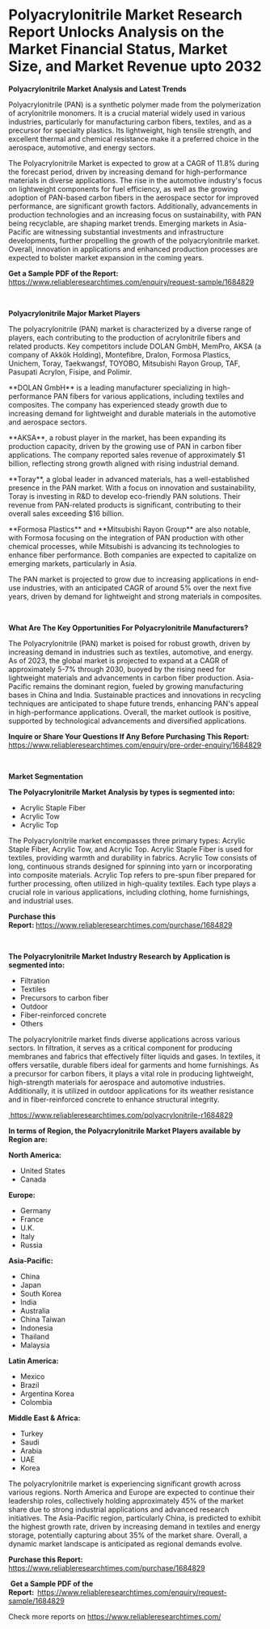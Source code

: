 <p><h1>Polyacrylonitrile Market Research Report Unlocks Analysis on the Market Financial Status, Market Size, and Market Revenue upto 2032</h1></p><p><strong>Polyacrylonitrile Market Analysis and Latest Trends</strong></p>
<p><p>Polyacrylonitrile (PAN) is a synthetic polymer made from the polymerization of acrylonitrile monomers. It is a crucial material widely used in various industries, particularly for manufacturing carbon fibers, textiles, and as a precursor for specialty plastics. Its lightweight, high tensile strength, and excellent thermal and chemical resistance make it a preferred choice in the aerospace, automotive, and energy sectors.</p><p>The Polyacrylonitrile Market is expected to grow at a CAGR of 11.8% during the forecast period, driven by increasing demand for high-performance materials in diverse applications. The rise in the automotive industry's focus on lightweight components for fuel efficiency, as well as the growing adoption of PAN-based carbon fibers in the aerospace sector for improved performance, are significant growth factors. Additionally, advancements in production technologies and an increasing focus on sustainability, with PAN being recyclable, are shaping market trends. Emerging markets in Asia-Pacific are witnessing substantial investments and infrastructure developments, further propelling the growth of the polyacrylonitrile market. Overall, innovation in applications and enhanced production processes are expected to bolster market expansion in the coming years.</p></p>
<p><strong>Get a Sample PDF of the Report:&nbsp;</strong> <a href="https://www.reliableresearchtimes.com/enquiry/request-sample/1684829?utm_campaign=2237&utm_medium=2&utm_source=Github&utm_content=ia&utm_term=26032025&utm_id=polyacrylonitrile">https://www.reliableresearchtimes.com/enquiry/request-sample/1684829</a></p>
<p>&nbsp;</p>
<p><strong>Polyacrylonitrile Major Market Players</strong></p>
<p><p>The polyacrylonitrile (PAN) market is characterized by a diverse range of players, each contributing to the production of acrylonitrile fibers and related products. Key competitors include DOLAN GmbH, MemPro, AKSA (a company of Akkök Holding), Montefibre, Dralon, Formosa Plastics, Unichem, Toray, Taekwangsf, TOYOBO, Mitsubishi Rayon Group, TAF, Pasupati Acrylon, Fisipe, and Polimir.</p><p>**DOLAN GmbH** is a leading manufacturer specializing in high-performance PAN fibers for various applications, including textiles and composites. The company has experienced steady growth due to increasing demand for lightweight and durable materials in the automotive and aerospace sectors.</p><p>**AKSA**, a robust player in the market, has been expanding its production capacity, driven by the growing use of PAN in carbon fiber applications. The company reported sales revenue of approximately $1 billion, reflecting strong growth aligned with rising industrial demand.</p><p>**Toray**, a global leader in advanced materials, has a well-established presence in the PAN market. With a focus on innovation and sustainability, Toray is investing in R&D to develop eco-friendly PAN solutions. Their revenue from PAN-related products is significant, contributing to their overall sales exceeding $16 billion.</p><p>**Formosa Plastics** and **Mitsubishi Rayon Group** are also notable, with Formosa focusing on the integration of PAN production with other chemical processes, while Mitsubishi is advancing its technologies to enhance fiber performance. Both companies are expected to capitalize on emerging markets, particularly in Asia.</p><p>The PAN market is projected to grow due to increasing applications in end-use industries, with an anticipated CAGR of around 5% over the next five years, driven by demand for lightweight and strong materials in composites.</p></p>
<p>&nbsp;</p>
<p><strong>What Are The Key Opportunities For Polyacrylonitrile Manufacturers?</strong></p>
<p><p>The Polyacrylonitrile (PAN) market is poised for robust growth, driven by increasing demand in industries such as textiles, automotive, and energy. As of 2023, the global market is projected to expand at a CAGR of approximately 5-7% through 2030, buoyed by the rising need for lightweight materials and advancements in carbon fiber production. Asia-Pacific remains the dominant region, fueled by growing manufacturing bases in China and India. Sustainable practices and innovations in recycling techniques are anticipated to shape future trends, enhancing PAN's appeal in high-performance applications. Overall, the market outlook is positive, supported by technological advancements and diversified applications.</p></p>
<p><strong>Inquire or Share Your Questions If Any Before Purchasing This Report:</strong> <a href="https://www.reliableresearchtimes.com/enquiry/pre-order-enquiry/1684829?utm_campaign=2237&utm_medium=2&utm_source=Github&utm_content=ia&utm_term=26032025&utm_id=polyacrylonitrile">https://www.reliableresearchtimes.com/enquiry/pre-order-enquiry/1684829</a></p>
<p>&nbsp;</p>
<p><strong>Market Segmentation</strong></p>
<p><strong>The Polyacrylonitrile Market Analysis by types is segmented into:</strong></p>
<p><ul><li>Acrylic Staple Fiber</li><li>Acrylic Tow</li><li>Acrylic Top</li></ul></p>
<p><p>The Polyacrylonitrile market encompasses three primary types: Acrylic Staple Fiber, Acrylic Tow, and Acrylic Top. Acrylic Staple Fiber is used for textiles, providing warmth and durability in fabrics. Acrylic Tow consists of long, continuous strands designed for spinning into yarn or incorporating into composite materials. Acrylic Top refers to pre-spun fiber prepared for further processing, often utilized in high-quality textiles. Each type plays a crucial role in various applications, including clothing, home furnishings, and industrial uses.</p></p>
<p><strong>Purchase this Report:&nbsp;</strong><a href="https://www.reliableresearchtimes.com/purchase/1684829?utm_campaign=2237&utm_medium=2&utm_source=Github&utm_content=ia&utm_term=26032025&utm_id=polyacrylonitrile">https://www.reliableresearchtimes.com/purchase/1684829</a></p>
<p>&nbsp;</p>
<p><strong>The Polyacrylonitrile Market Industry Research by Application is segmented into:</strong></p>
<p><ul><li>Filtration</li><li>Textiles</li><li>Precursors to carbon fiber</li><li>Outdoor</li><li>Fiber-reinforced concrete</li><li>Others</li></ul></p>
<p><p>The polyacrylonitrile market finds diverse applications across various sectors. In filtration, it serves as a critical component for producing membranes and fabrics that effectively filter liquids and gases. In textiles, it offers versatile, durable fibers ideal for garments and home furnishings. As a precursor for carbon fibers, it plays a vital role in producing lightweight, high-strength materials for aerospace and automotive industries. Additionally, it is utilized in outdoor applications for its weather resistance and in fiber-reinforced concrete to enhance structural integrity.</p></p>
<p><a href="https://www.reliableresearchtimes.com/polyacrylonitrile-r1684829?utm_campaign=2237&utm_medium=2&utm_source=Github&utm_content=ia&utm_term=26032025&utm_id=polyacrylonitrile">&nbsp;https://www.reliableresearchtimes.com/polyacrylonitrile-r1684829</a></p>
<p><strong>In terms of Region, the Polyacrylonitrile Market Players available by Region are:</strong></p>
<p>
    <p> <strong> North America: </strong>
        <ul>
            <li>United States</li>
            <li>Canada</li>
        </ul>
        </p> 
    <p> <strong> Europe: </strong>
        <ul>
            <li>Germany</li>
            <li>France</li>
            <li>U.K.</li>
            <li>Italy</li>
            <li>Russia</li>
        </ul>
        </p> 
    <p> <strong> Asia-Pacific: </strong>
        <ul>
            <li>China</li>
            <li>Japan</li>
            <li>South Korea</li>
            <li>India</li>
            <li>Australia</li>
            <li>China Taiwan</li>
            <li>Indonesia</li>
            <li>Thailand</li>
            <li>Malaysia</li>
        </ul>
        </p> 
    <p> <strong> Latin America: </strong>
        <ul>
            <li>Mexico</li>
            <li>Brazil</li>
            <li>Argentina Korea</li>
            <li>Colombia</li>
        </ul>
        </p> 
    <p> <strong> Middle East & Africa: </strong>
        <ul>
            <li>Turkey</li>
            <li>Saudi</li>
            <li>Arabia</li>
            <li>UAE</li>
            <li>Korea</li>
        </ul>
    </p>
    </p>
<p><p>The polyacrylonitrile market is experiencing significant growth across various regions. North America and Europe are expected to continue their leadership roles, collectively holding approximately 45% of the market share due to strong industrial applications and advanced research initiatives. The Asia-Pacific region, particularly China, is predicted to exhibit the highest growth rate, driven by increasing demand in textiles and energy storage, potentially capturing about 35% of the market share. Overall, a dynamic market landscape is anticipated as regional demands evolve.</p></p>
<p><strong>Purchase this Report: </strong><a href="https://www.reliableresearchtimes.com/purchase/1684829?utm_campaign=2237&utm_medium=2&utm_source=Github&utm_content=ia&utm_term=26032025&utm_id=polyacrylonitrile">https://www.reliableresearchtimes.com/purchase/1684829</a></p>
<p>&nbsp;<strong>Get a Sample PDF of the Report:&nbsp;&nbsp;</strong><a href="https://www.reliableresearchtimes.com/enquiry/request-sample/1684829?utm_campaign=2237&utm_medium=2&utm_source=Github&utm_content=ia&utm_term=26032025&utm_id=polyacrylonitrile">https://www.reliableresearchtimes.com/enquiry/request-sample/1684829</a></p>
<p><strong></strong></p>
<p>Check more reports on <a href="https://www.reliableresearchtimes.com/?utm_campaign=2237&utm_medium=2&utm_source=Github&utm_content=ia&utm_term=26032025&utm_id=polyacrylonitrile">https://www.reliableresearchtimes.com/</a></p>
